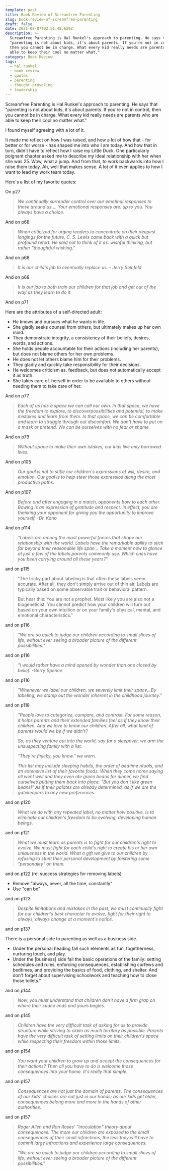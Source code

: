 ```yaml
---
template: post
title: Book Review of Screamfree Parenting
slug: book-review-of-screamfree-parenting
draft: false
date: 2021-08-07T02:51:48.629Z
description: >-
  Screamfree Parenting is Hal Runkel's approach to parenting. He says that
  "parenting is not about kids, it's about parents. If you're not in control,
  then you cannot be in charge. What every kid really needs are parents who are
  able to keep their cool no matter what." 
category: Book Review
tags:
  - hal runkel
  - book review
  - quotes
  - parenting
  - thought-provoking
  - leadership
---
```

Screamfree Parenting is Hal Runkel's approach to parenting. He says that "parenting is not about kids, it's about parents. If you're not in control, then you cannot be in charge. What every kid really needs are parents who are able to keep their cool no matter what."

I found myself agreeing with a lot of it.

It made me reflect on how I was raised, and how a lot of how that - for better or for worse - has shaped me into who I am today. And how that in turn, didn't have to reflect how I raise my Little Duck. One particularly poignant chapter asked me to describe my ideal relationship with her when she was 25. Wow, what a jump. And from that, to work backwards into how I raise them today. Ah, well that makes sense. A lot of it even applies to how I want to lead my work team today.

Here's a list of my favorite quotes:

On p27

> *We continually surrender control over our emotinal responses to those around us.... Your emotional responses are. up to you. You always have a choice.*

And on p68

> *When criticized for urging readers to concentrate on their deepest longings for the future, C. S. Lewis came back with a quick but profound retort. He said not to think of it as. wishful thinking, but rather "thoughtful wishing."*

And on p68

> *It is our child's job to eventually replace us. - Jerry Seinfeld*

And on p68

> *It is our job to both train our children for that job and get out of the way as they learn to do it.*

And on p71

Here are the attributes of a self-directed adult:

* He knows and pursues what he wants in life.
* She gladly seeks counsel from others, but ultimately makes up her own mind.
* They demonstrate integrity, a consistency of their beliefs, desires, words, and actions.
* She holds people accountable for their actions (including her parents), but does not blame others for her own problems.
* He does not let others blame him for their problems.
* They gladly and quickly take responsibility for their decisions.
* He welcomes criticism as. feedback, but does not automatically accept it as truth.
* She takes care of. herself in order to be available to others without needing them to take care of her.

And on p77

> *Each of us has a space we can call our own. In that space, we have the freedom to explore, to discoverpossibilities and potential, to make mistakes and learn from them. In that space, we can be comfortable and learn to struggle through out discomfort. We don't have to put on a mask or pretend. We can be ourselves with no fear or shame.*

And on p79

> *Without space to make their own istakes, our kids live only borrowed lives.*

And on p105

> *Our goal is not to stifle our children's expressions of will, desire, and emotion. Our goal is to help steer those expressios along the most productive paths.*

And on p107

> *Before and after engaging in a match, opponents bow to each other. Bowing is an expression of gratitude and respect. In effect, you are thanking your opponent for giving you the opportunity to improve yourself. -Dr. Kano*

And on p114

> *"Labels are among the most powerful forces that shape our relationship with the world. Labels have the remarkable ability to stick far beyond their reasonable life span... Take a moment now to glance at just a few of the labels parents commonly use. Which ones have you been carrying around all these years?"*

and on p115

> "The tricky part about labeling is that often these labels seem accurate. After all, they don't simply arrive out of thin air. Labels are typically based on some observable trait or behavioral pattern.
>
> But hear this: You are not a prophet. Most likely you are also not a biogeneticist. You cannot predict how your children will turn out based on your own intuition or on your family's physical, mental, and emotional characteristics."

and on p116

> *"We are so quick to judge our children according to small slices of life, without ever seeing a broader picture of the different possibilities."*

and on p116

> *"I would rather have a mind opened by wonder than one closed by belief. -Gerry Spence*

and on p116

> *"Whenever we label our children, we severely limit their space...By labeling, we stamp out the wonder inherent in the childhood journey."*

and on p118

> *"People love to categorize, compare, and contrast. For some reason, it helps parents and their extended families feel as if they know their children. And we love to know our children. After all, what kind of parents would we be if we didn't?*
>
> *So, as they venture out into the world, say for a sleepover, we arm the unsuspecting family with a list.*
>
> *"They're finicky, you know." we warn.*
>
> *This list may include sleeping habits, the order of bedtime rituals, and an extensive list of their favorite foods. When they come home saying all went well and they even ate green beans for dinner, we find ourselves putting them back into place. "But you don't like green beans!" As if their palates are already determined; as if we are the gatekeepers to any new preferences.*

and on p120

> *What we do with any repeated label, no matter how positive, is to eliminate our children's freedom to be evolving, developing human beings.*

and on p121

> *What we must learn as parents is to fight for our children's right to evolve. We must fight for each child's right to create his or her own uniqueness in the world. What a gift we give to our children by refusing to stunt their personal development by foistering some "personality" on them.*

and on p122 (re: success strategies for removing labels)

* Remove "always, never, all the time, constantly"
* Use "can be"

and on p123

> *Despite limitations and mistakes in the past, we must continually fight for our children's best character to evolve, fight for their right to always, always change at a moment's notice.*

and on p137

There is a personal side to parenting as well as a business side.

* Under the personal heading fall such elements as fun, togetherness, nurturing touch, and play.
* Under the \[business] side fall the basic operations of the family: setting schedules and rules, enforcing consequences, establishing curfews and bedtimes, and providing the basics of food, clothing, and shelter. And don't forget about supervising schoolwork and teaching how to close those toilets."

and on p144

> *Now, you must understand that children don't have a firm grap on where their space ends and yours begins.*

and on p145

> *Children have the very difficult task of asking for us to provide structure while striving to claim as much territory as possible. Parents have the very difficult task of setting limits on their children's space while respecting their freedom within those limits.*

and on p154

> *You want your children to grow up and accept the consequences for their actions? Then all you have to do is welcome those consequences into your home. It's really that simple.*

and on p157

> *Consequences are not just the domain of parents. The consequences of our kids' choices are not just in our hands; as our kids get older, consequences belong more and more in the hands of other authorities.*

and on p157

> *Roger Allen and Ron Roses' "inoculation" theory about consequences: The more our children are exposed to the small consequences of their small infractions, the less they will have to commit large infractions and experience large consequences.*
>
> *"We are so quick to judge our children according to small slices of life, without ever seeing a broader picture of the different possibilities."*
